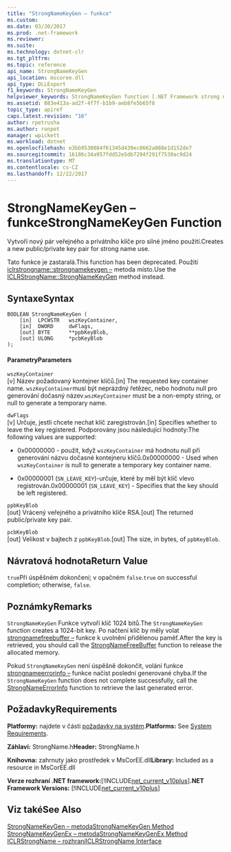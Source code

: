 ```yaml
---
title: "StrongNameKeyGen – funkce"
ms.custom: 
ms.date: 03/30/2017
ms.prod: .net-framework
ms.reviewer: 
ms.suite: 
ms.technology: dotnet-clr
ms.tgt_pltfrm: 
ms.topic: reference
api_name: StrongNameKeyGen
api_location: mscoree.dll
api_type: DLLExport
f1_keywords: StrongNameKeyGen
helpviewer_keywords: StrongNameKeyGen function [.NET Framework strong naming]
ms.assetid: 883e413a-ad2f-4f7f-b1b9-aeb8fe5b65f8
topic_type: apiref
caps.latest.revision: "16"
author: rpetrusha
ms.author: ronpet
manager: wpickett
ms.workload: dotnet
ms.openlocfilehash: e3bb9530884f61345d439ec8662a088e1d152de7
ms.sourcegitcommit: 16186c34a957fdd52e5db7294f291f7530ac9d24
ms.translationtype: MT
ms.contentlocale: cs-CZ
ms.lasthandoff: 12/22/2017
---
```

# <a name="strongnamekeygen-function"></a><span data-ttu-id="3ff7f-102">StrongNameKeyGen – funkce</span><span class="sxs-lookup"><span data-stu-id="3ff7f-102">StrongNameKeyGen Function</span></span>
<span data-ttu-id="3ff7f-103">Vytvoří nový pár veřejného a privátního klíče pro silné jméno použití.</span><span class="sxs-lookup"><span data-stu-id="3ff7f-103">Creates a new public/private key pair for strong name use.</span></span>  
  
 <span data-ttu-id="3ff7f-104">Tato funkce je zastaralá.</span><span class="sxs-lookup"><span data-stu-id="3ff7f-104">This function has been deprecated.</span></span> <span data-ttu-id="3ff7f-105">Použití [iclrstrongname::strongnamekeygen –](../../../../docs/framework/unmanaged-api/hosting/iclrstrongname-strongnamekeygen-method.md) metoda místo.</span><span class="sxs-lookup"><span data-stu-id="3ff7f-105">Use the [ICLRStrongName::StrongNameKeyGen](../../../../docs/framework/unmanaged-api/hosting/iclrstrongname-strongnamekeygen-method.md) method instead.</span></span>  
  
## <a name="syntax"></a><span data-ttu-id="3ff7f-106">Syntaxe</span><span class="sxs-lookup"><span data-stu-id="3ff7f-106">Syntax</span></span>  
  
```  
BOOLEAN StrongNameKeyGen (  
    [in]  LPCWSTR   wszKeyContainer,  
    [in]  DWORD     dwFlags,  
    [out] BYTE      **ppbKeyBlob,  
    [out] ULONG     *pcbKeyBlob  
);  
```  
  
#### <a name="parameters"></a><span data-ttu-id="3ff7f-107">Parametry</span><span class="sxs-lookup"><span data-stu-id="3ff7f-107">Parameters</span></span>  
 `wszKeyContainer`  
 <span data-ttu-id="3ff7f-108">[v] Název požadovaný kontejner klíčů.</span><span class="sxs-lookup"><span data-stu-id="3ff7f-108">[in] The requested key container name.</span></span> <span data-ttu-id="3ff7f-109">`wszKeyContainer`musí být neprázdný řetězec, nebo hodnotu null pro generování dočasný název.</span><span class="sxs-lookup"><span data-stu-id="3ff7f-109">`wszKeyContainer` must be a non-empty string, or null to generate a temporary name.</span></span>  
  
 `dwFlags`  
 <span data-ttu-id="3ff7f-110">[v] Určuje, jestli chcete nechat klíč zaregistrován.</span><span class="sxs-lookup"><span data-stu-id="3ff7f-110">[in] Specifies whether to leave the key registered.</span></span> <span data-ttu-id="3ff7f-111">Podporovány jsou následující hodnoty:</span><span class="sxs-lookup"><span data-stu-id="3ff7f-111">The following values are supported:</span></span>  
  
-   <span data-ttu-id="3ff7f-112">0x00000000 - použít, když `wszKeyContainer` má hodnotu null při generování názvu dočasné kontejneru klíčů.</span><span class="sxs-lookup"><span data-stu-id="3ff7f-112">0x00000000 - Used when `wszKeyContainer` is null to generate a temporary key container name.</span></span>  
  
-   <span data-ttu-id="3ff7f-113">0x00000001 (`SN_LEAVE_KEY`)-určuje, které by měl být klíč vlevo registrován.</span><span class="sxs-lookup"><span data-stu-id="3ff7f-113">0x00000001 (`SN_LEAVE_KEY`) - Specifies that the key should be left registered.</span></span>  
  
 `ppbKeyBlob`  
 <span data-ttu-id="3ff7f-114">[out] Vrácený veřejného a privátního klíče RSA.</span><span class="sxs-lookup"><span data-stu-id="3ff7f-114">[out] The returned public/private key pair.</span></span>  
  
 `pcbKeyBlob`  
 <span data-ttu-id="3ff7f-115">[out] Velikost v bajtech z `ppbKeyBlob`.</span><span class="sxs-lookup"><span data-stu-id="3ff7f-115">[out] The size, in bytes, of `ppbKeyBlob`.</span></span>  
  
## <a name="return-value"></a><span data-ttu-id="3ff7f-116">Návratová hodnota</span><span class="sxs-lookup"><span data-stu-id="3ff7f-116">Return Value</span></span>  
 <span data-ttu-id="3ff7f-117">`true`Při úspěšném dokončení; v opačném `false`.</span><span class="sxs-lookup"><span data-stu-id="3ff7f-117">`true` on successful completion; otherwise, `false`.</span></span>  
  
## <a name="remarks"></a><span data-ttu-id="3ff7f-118">Poznámky</span><span class="sxs-lookup"><span data-stu-id="3ff7f-118">Remarks</span></span>  
 <span data-ttu-id="3ff7f-119">`StrongNameKeyGen` Funkce vytvoří klíč 1024 bitů.</span><span class="sxs-lookup"><span data-stu-id="3ff7f-119">The `StrongNameKeyGen` function creates a 1024-bit key.</span></span> <span data-ttu-id="3ff7f-120">Po načtení klíč by měly volat [strongnamefreebuffer –](../../../../docs/framework/unmanaged-api/strong-naming/strongnamefreebuffer-function.md) funkce k uvolnění přidělenou paměť.</span><span class="sxs-lookup"><span data-stu-id="3ff7f-120">After the key is retrieved, you should call the [StrongNameFreeBuffer](../../../../docs/framework/unmanaged-api/strong-naming/strongnamefreebuffer-function.md) function to release the allocated memory.</span></span>  
  
 <span data-ttu-id="3ff7f-121">Pokud `StrongNameKeyGen` není úspěšně dokončit, volání funkce [strongnameerrorinfo –](../../../../docs/framework/unmanaged-api/strong-naming/strongnameerrorinfo-function.md) funkce načíst poslední generované chyba.</span><span class="sxs-lookup"><span data-stu-id="3ff7f-121">If the `StrongNameKeyGen` function does not complete successfully, call the [StrongNameErrorInfo](../../../../docs/framework/unmanaged-api/strong-naming/strongnameerrorinfo-function.md) function to retrieve the last generated error.</span></span>  
  
## <a name="requirements"></a><span data-ttu-id="3ff7f-122">Požadavky</span><span class="sxs-lookup"><span data-stu-id="3ff7f-122">Requirements</span></span>  
 <span data-ttu-id="3ff7f-123">**Platformy:** najdete v části [požadavky na systém](../../../../docs/framework/get-started/system-requirements.md).</span><span class="sxs-lookup"><span data-stu-id="3ff7f-123">**Platforms:** See [System Requirements](../../../../docs/framework/get-started/system-requirements.md).</span></span>  
  
 <span data-ttu-id="3ff7f-124">**Záhlaví:** StrongName.h</span><span class="sxs-lookup"><span data-stu-id="3ff7f-124">**Header:** StrongName.h</span></span>  
  
 <span data-ttu-id="3ff7f-125">**Knihovna:** zahrnuty jako prostředek v MsCorEE.dll</span><span class="sxs-lookup"><span data-stu-id="3ff7f-125">**Library:** Included as a resource in MsCorEE.dll</span></span>  
  
 <span data-ttu-id="3ff7f-126">**Verze rozhraní .NET framework:**[!INCLUDE[net_current_v10plus](../../../../includes/net-current-v10plus-md.md)]</span><span class="sxs-lookup"><span data-stu-id="3ff7f-126">**.NET Framework Versions:** [!INCLUDE[net_current_v10plus](../../../../includes/net-current-v10plus-md.md)]</span></span>  
  
## <a name="see-also"></a><span data-ttu-id="3ff7f-127">Viz také</span><span class="sxs-lookup"><span data-stu-id="3ff7f-127">See Also</span></span>  
 [<span data-ttu-id="3ff7f-128">StrongNameKeyGen – metoda</span><span class="sxs-lookup"><span data-stu-id="3ff7f-128">StrongNameKeyGen Method</span></span>](../../../../docs/framework/unmanaged-api/hosting/iclrstrongname-strongnamekeygen-method.md)  
 [<span data-ttu-id="3ff7f-129">StrongNameKeyGenEx – metoda</span><span class="sxs-lookup"><span data-stu-id="3ff7f-129">StrongNameKeyGenEx Method</span></span>](../../../../docs/framework/unmanaged-api/hosting/iclrstrongname-strongnamekeygenex-method.md)  
 [<span data-ttu-id="3ff7f-130">ICLRStrongName – rozhraní</span><span class="sxs-lookup"><span data-stu-id="3ff7f-130">ICLRStrongName Interface</span></span>](../../../../docs/framework/unmanaged-api/hosting/iclrstrongname-interface.md)
